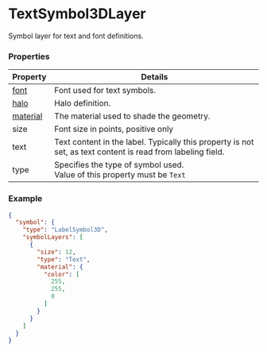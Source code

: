 # TextSymbol3DLayer

Symbol layer for text and font definitions.

### Properties

| Property | Details
| --- | ---
| [font](font.md) | Font used for text symbols.
| [halo](halo.md) | Halo definition.
| [material](material.md) | The material used to shade the geometry.
| size | Font size in points, positive only
| text | Text content in the label. Typically this property is not set, as text content is read from labeling field.
| type | Specifies the type of symbol used.<br>Value of this property must be `Text`


### Example

```json
{
  "symbol": {
    "type": "LabelSymbol3D",
    "symbolLayers": [
      {
        "size": 12,
        "type": "Text",
        "material": {
          "color": [
            255,
            255,
            0
          ]
        }
      }
    ]
  }
}
```

